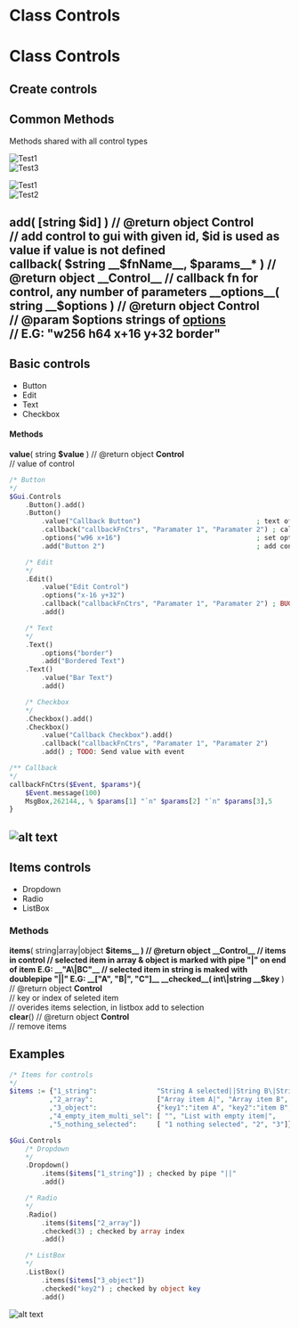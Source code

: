 # Class Controls  
# Class Controls  
## Create controls  
## Common Methods  
Methods shared with all control types  


![Test1](controls-items.jpeg)  
![Test3](controls-items.jpeg?raw=true)  

![Test1](/../controls-guicontrol/controls-guicontrol-after.jpeg)  
![Test2](../controls-guicontrol/controls-guicontrol-after.jpeg)  


__add__( [string __$id__] ) // @return object __Control__  
    // add control to gui with given id, $id is used as value if value is not defined  
__callback__( $string __$fnName__, __$params__* ) // @return object __Control__  
    // callback fn for control, any number of parameters  
__options__( string __$options__ ) // @return object __Control__  
    // @param __$options__ strings of [options](https://autohotkey.com/docs/commands/Gui.htm#Controls_Uncommon_Styles_and_Options)  
    // E.G: "w256 h64 x+16 y+32 border"  
------------------------------------------------------------------------------------------------------------------------------------  
## Basic controls  
* Button  
* Edit  
* Text  
* Checkbox  
#### Methods  
__value__( string __$value__ ) // @return object __Control__  
// value of control  

``` php  
/* Button  */  $Gui.Controls      .Button().add()      .Button()          .value("Callback Button")                             ; text of button          .callback("callbackFnCtrs", "Paramater 1", "Paramater 2") ; callback function          .options("w96 x+16")                                  ; set options to control          .add("Button 2")                                      ; add control with name "Button 2"      /* Edit      */      .Edit()          .value("Edit Control")          .options("x-16 y+32")          .callback("callbackFnCtrs", "Paramater 1", "Paramater 2") ; BUG: on event has type "leftclick"          .add()      /* Text      */      .Text()          .options("border")          .add("Bordered Text")      .Text()          .value("Bar Text")          .add()      /* Checkbox      */      .Checkbox().add()      .Checkbox()          .value("Callback Checkbox").add()          .callback("callbackFnCtrs", "Paramater 1", "Paramater 2")          .add() ; TODO: Send value with event  /** Callback  */  callbackFnCtrs($Event, $params*){      $Event.message(100)      MsgBox,262144,, % $params[1] "`n" $params[2] "`n" $params[3],5  }  
```  
![alt text](https://github.com/vilbur/ahk-vilgui/blob/master/Documentation/controls/controls-main/controls-basic.jpeg?raw=true)  
------------------------------------------------------------------------------------------------------------------------------------  
## Items controls  
* Dropdown  
* Radio  
* ListBox  
### Methods  
__items__( string\|array\|object __$items__ ) // @return object __Control__  
    // items in control  
    // selected item in array & object is marked with pipe "|" on end of item E.G: __"A\|BC"__  
    // selected item in string is maked with doublepipe "||"  E.G: __["A", "B|", "C"]__  
__checked__( int\|string __$key__ ) // @return object __Control__  
    // key or index of seleted item  
    // overides items selection, in listbox add to selection  
__clear__() // @return object __Control__  
    // remove items  

## Examples  

``` php  
/* Items for controls  */  $items := {"1_string":               "String A selected||String B\|String C"            ,"2_array":                ["Array item A|", "Array item B", "Array item C"]            ,"3_object":               {"key1":"item A", "key2":"item B", "key3":"item C"}            ,"4_empty_item_multi_sel": [ "", "List with empty item|",    "Foo selected", "Bar"]            ,"5_nothing_selected":     [ "1 nothing selected", "2", "3"]}  $Gui.Controls      /* Dropdown      */      .Dropdown()          .items($items["1_string"]) ; checked by pipe "||"          .add()      /* Radio      */      .Radio()          .items($items["2_array"])          .checked(3) ; checked by array index          .add()      /* ListBox      */      .ListBox()          .items($items["3_object"])          .checked("key2") ; checked by object key          .add()  
```  
![alt text](https://github.com/vilbur/ahk-vilgui/blob/master/Documentation/controls/controls-main/controls-items.jpeg?raw=true)  

  